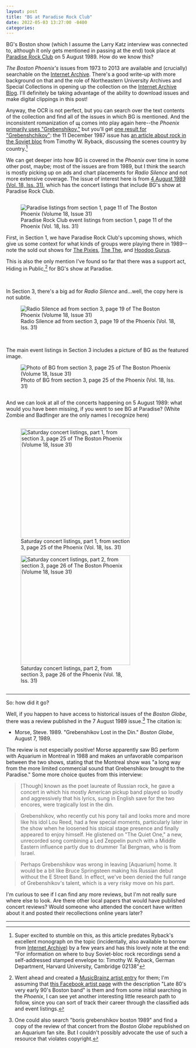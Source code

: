 ```yaml
---
layout: post
title: "BG at Paradise Rock Club"
date: 2022-05-03 13:27:00 -0400
categories:
---
```





BG's Boston show (which I assume the Larry Katz interview was connected to, although it only gets mentioned in passing at the end) took place at [Paradise Rock Club](https://musicbrainz.org/place/b9b4878f-51e0-4a19-9bae-4675b4954a8d) on 5 August 1989. How do we know this?

_The Boston Phoenix's_ issues from 1973 to 2013 are available and (crucially) searchable on the [Internet Archive](https://archive.org/details/pub_boston-phoenix). There's a good write-up with more background on that and the role of Northeastern University Archives and Special Collections in opening up the collection on the [Internet Archive Blog](http://blog.archive.org/2021/12/15/boston-phoenix-rises-again-with-new-online-access/). I'll definitely be taking advantage of the ability to download issues and make digital clippings in this post!

Anyway, the OCR is not perfect, but you can search over the text contents of the collection and find all of the issues in which BG is mentioned. And the inconsistent romanization of щ comes into play again here--the _Phoenix_ [primarily uses "Grebenshikov,"](https://archive.org/details/pub_boston-phoenix?query=grebenshikov&sin=TXT&sort=-date) but you'll get [one result for "Grebenshchikov"](https://archive.org/details/pub_boston-phoenix?query=grebenshchikov&sin=TXT&sort=-date): the 11 December 1987 issue has [an article about rock in the Soviet bloc](https://archive.org/details/sim_boston-phoenix_december-11-17-1987_16_50/page/n95/) from Timothy W. Ryback, discussing the scenes country by country.[^1]

We can get deeper into how BG is covered in the _Phoenix_ over time in some other post, maybe; most of the issues are from 1989, but I think the search is mostly picking up on ads and chart placements for _Radio Silence_ and not more extensive coverage. The issue of interest here is from [4 August 1989 (Vol. 18, Iss. 31)](https://archive.org/details/sim_boston-phoenix_august-04-10-1989_18_31/page/10/mode/2up?q=grebenshikov), which has the concert listings that include BG's show at Paradise Rock Club.

<figure style="float:left; display:table" width=300>
<img src="/bg-in-boston/assets/boston_phoenix_1989-08-04/s1_p11_paradise_shows.png" alt="Paradise listings from section 1, page 11 of The Boston Phoenix (Volume 18, Issue 31)">
<figcaption style="caption-side:bottom; display:table-caption">Paradise Rock Club event listings from section 1, page 11 of the Phoenix (Vol. 18, Iss. 31)</figcaption>
</figure>

First, in Section 1, we have Paradise Rock Club's upcoming shows, which give us some context for what kinds of groups were playing there in 1989--note the sold out shows for [The Pixies](https://musicbrainz.org/artist/b6b2bb8d-54a9-491f-9607-7b546023b433), [The The](https://musicbrainz.org/artist/a7409219-a681-4072-adb2-5285106ce6f2), and [Hoodoo Gurus](https://musicbrainz.org/artist/ce382524-3f9b-461a-9202-60041105741c). 

This is also the only mention I've found so far that there was a support act, Hiding in Public,[^2] for BG's show at Paradise.

<br> 

In Section 3, there's a big ad for _Radio Silence_ and...well, the copy here is not subtle.

<figure style="float:none; display:table" width=400>
<img src="/bg-in-boston/assets/boston_phoenix_1989-08-04/s3_p19_radio_silence.png" alt="Radio Silence ad from section 3, page 19 of The Boston Phoenix (Volume 18, Issue 31)">
<figcaption style="caption-side:bottom; display:table-caption">Radio Silence ad from section 3, page 19 of the Phoenix (Vol. 18, Iss. 31)</figcaption>
</figure>

<br>

The main event listings in Section 3 includes a picture of BG as the featured image.

<figure style="float:none; display:table" width=400>
<img src="/bg-in-boston/assets/boston_phoenix_1989-08-04/s3_p25_bg_photo.png" alt="Photo of BG from section 3, page 25 of The Boston Phoenix (Volume 18, Issue 31)">
<figcaption style="caption-side:bottom; display:table-caption">Photo of BG from section 3, page 25 of the Phoenix (Vol. 18, Iss. 31)</figcaption>
</figure>

<div style="clear: both"></div>

And we can look at all of the concerts happening on 5 August 1989: what would you have been missing, if you went to see BG at Paradise? (White Zombie and Badfinger are the only names I recognize here)

<figure style="float:left; display:table" width=300>
<img src="/bg-in-boston/assets/boston_phoenix_1989-08-04/s3_p25_saturday_listings.png" alt="Saturday concert listings, part 1, from section 3, page 25 of The Boston Phoenix (Volume 18, Issue 31)" style="float:left" width=300>
<figcaption style="caption-side:bottom; display:table-caption">Saturday concert listings, part 1, from section 3, page 25 of the Phoenix (Vol. 18, Iss. 31)</figcaption>
</figure>

<figure style="float:none; display:table" width=300>
<img src="/bg-in-boston/assets/boston_phoenix_1989-08-04/s3_p26_saturday_listings.png" alt="Saturday concert listings, part 2, from section 3, page 26 of The Boston Phoenix (Volume 18, Issue 31)" style="float:left" width=300>
<figcaption style="caption-side:bottom; display:table-caption">Saturday concert listings, part 2, from section 3, page 26 of the Phoenix (Vol. 18, Iss. 31)</figcaption>
</figure>

<div style="clear: both"></div>

---

So: how did it go?

Well, if you happen to have access to historical issues of the _Boston Globe_, there was a review published in the 7 August 1989 issue.[^3] The citation is:

- Morse, Steve. 1989. "Grebenshikov Lost in the Din." _Boston Globe_, August 7, 1989.

The review is not especially positive! Morse apparently saw BG perform with Aquarium in Montreal in 1988 and makes an unfavorable comparison between the two shows, stating that the Montreal show was "a long way from the more limited commercial sound that Grebenshikov brought to the Paradise." Some more choice quotes from this interview:

> [Though] known as the poet laureate of Russian rock, he gave a concert in which his mostly American pickup band played so loudly and aggressively that his lyrics, sung in English save for the two encores, were tragically lost in the din.

> Grebenshikov, who recently cut his pony tail and looks more and more like his idol Lou Reed, had a few special moments, particularly later in the show when he loosened his stoical stage presence and finally appeared to enjoy himself. He glistened on "The Quiet One," a new, unrecorded song combining a Led Zeppelin punch with a Middle Eastern influence partly due to drummer Tal Bergman, who is from Israel.

> Perhaps Grebenshikov was wrong in leaving [Aquarium] home. It would be a bit like Bruce Springsteen making his Russian debut without the E Street Band. In effect, we've been denied the full range of Grebenshikov's talent, which is a very risky move on his part.

I'm curious to see if I can find any more reviews, but I'm not really sure where else to look. Are there other local papers that would have published concert reviews? Would someone who attended the concert have written about it and posted their recollections online years later?

---


[^1]: Super excited to stumble on this, as this article predates Ryback's excellent monograph on the topic (incidentally, also available to borrow from [Internet Archive](https://archive.org/details/rockaroundblochi0000ryba)) by a few years and has this lovely note at the end: "For information on where to buy Soviet-bloc rock recordings send a self-addressed stamped envelope to: Timothy W. Ryback, German Department, Harvard University, Cambridge 02138"
[^2]: Went ahead and created a [MusicBrainz artist entry](https://musicbrainz.org/artist/c3ed6b69-0645-436f-9f66-96f2aabdcae8) for them; I'm assuming that [this Facebook artist page](https://www.facebook.com/hidinginpublicband) with the description "Late 80's very early 90's Boston band" is them and from some initial searching in the _Phoenix_, I can see yet another interesting little research path to follow, since you can sort of track their career through the classified ads and event listings.
[^3]: One could also search "boris grebenshikov boston 1989" and find a copy of the review of that concert from the _Boston Globe_ republished on an Aquarium fan site. But I couldn't possibly advocate the use of such a resource that violates copyright.